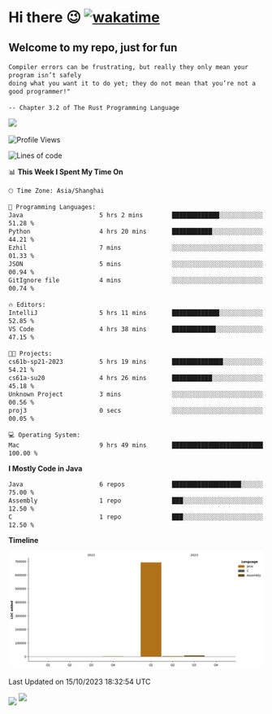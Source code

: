 # Hi there 😉 [![wakatime](https://wakatime.com/badge/user/b06f1799-d59e-4d93-be43-644d6ec7f0fc.svg)](https://wakatime.com/@b06f1799-d59e-4d93-be43-644d6ec7f0fc)
## Welcome to my repo, just for fun
```
Compiler errors can be frustrating, but really they only mean your program isn’t safely 
doing what you want it to do yet; they do not mean that you’re not a good programmer!"
    
-- Chapter 3.2 of The Rust Programming Language 
```

![](https://github-readme-stats.vercel.app/api/wakatime?username=蓝海&api_domain=wakapi.dev&bg_color=1A202C&title_color=2F855A&icon_color=2F855A&text_color=ffffff&custom_title=Wakapi%20Week%20Stats&layout=compact)
<!--START_SECTION:waka-->
![Profile Views](http://img.shields.io/badge/Profile%20Views-1-blue)

![Lines of code](https://img.shields.io/badge/From%20Hello%20World%20I%27ve%20Written-705.2%20thousand%20lines%20of%20code-blue)

📊 **This Week I Spent My Time On** 

```text
🕑︎ Time Zone: Asia/Shanghai

💬 Programming Languages: 
Java                     5 hrs 2 mins        █████████████░░░░░░░░░░░░   51.28 % 
Python                   4 hrs 20 mins       ███████████░░░░░░░░░░░░░░   44.21 % 
Ezhil                    7 mins              ░░░░░░░░░░░░░░░░░░░░░░░░░   01.33 % 
JSON                     5 mins              ░░░░░░░░░░░░░░░░░░░░░░░░░   00.94 % 
GitIgnore file           4 mins              ░░░░░░░░░░░░░░░░░░░░░░░░░   00.74 % 

🔥 Editors: 
IntelliJ                 5 hrs 11 mins       █████████████░░░░░░░░░░░░   52.85 % 
VS Code                  4 hrs 38 mins       ████████████░░░░░░░░░░░░░   47.15 % 

🐱‍💻 Projects: 
cs61b-sp21-2023          5 hrs 19 mins       ██████████████░░░░░░░░░░░   54.21 % 
cs61a-su20               4 hrs 26 mins       ███████████░░░░░░░░░░░░░░   45.18 % 
Unknown Project          3 mins              ░░░░░░░░░░░░░░░░░░░░░░░░░   00.56 % 
proj3                    0 secs              ░░░░░░░░░░░░░░░░░░░░░░░░░   00.05 % 

💻 Operating System: 
Mac                      9 hrs 49 mins       █████████████████████████   100.00 % 
```

**I Mostly Code in Java** 

```text
Java                     6 repos             ███████████████████░░░░░░   75.00 % 
Assembly                 1 repo              ███░░░░░░░░░░░░░░░░░░░░░░   12.50 % 
C                        1 repo              ███░░░░░░░░░░░░░░░░░░░░░░   12.50 % 
```



**Timeline**

![Lines of Code chart](https://raw.githubusercontent.com/EnzoGuang/EnzoGuang/master/assets/bar_graph.png)


 Last Updated on 15/10/2023 18:32:54 UTC
<!--END_SECTION:waka--><img align="middle" src="https://github-readme-stats.vercel.app/api?username=EnzoGuang">
<img aligh="center" src="https://github-readme-stats.vercel.app/api/top-langs/?username=EnzoGuang&layout=compact">

